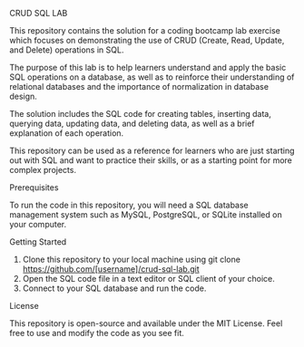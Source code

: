 CRUD SQL LAB

This repository contains the solution for a 
coding bootcamp lab exercise which focuses on 
demonstrating the use of CRUD 
(Create, Read, Update, and Delete) operations in SQL.

The purpose of this lab is to help learners understand and apply the basic SQL operations on a database, as well as 
to reinforce their understanding of relational databases and the importance of normalization in database design.

The solution includes the SQL code for creating tables, inserting data, querying data, updating data, and deleting data, 
as well as a brief explanation of each operation.

This repository can be used as a reference for learners who are just starting out with SQL and want to practice their skills, 
or as a starting point for more complex projects.

Prerequisites

To run the code in this repository, you will need a SQL database management system such as MySQL, PostgreSQL, 
or SQLite installed on your computer.

Getting Started

1. Clone this repository to your local machine using git clone https://github.com/[username]/crud-sql-lab.git
2. Open the SQL code file in a text editor or SQL client of your choice.
3. Connect to your SQL database and run the code.

License

This repository is open-source and available under the MIT License. Feel free to use and modify the code as you see fit.
